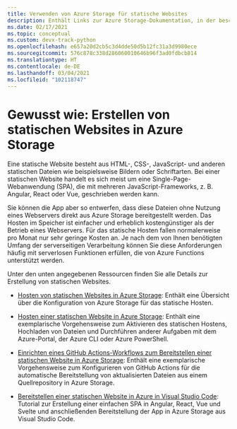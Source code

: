```yaml
---
title: Verwenden von Azure Storage für statische Websites
description: Enthält Links zur Azure Storage-Dokumentation, in der beschrieben ist, wie Sie Dateien in Speicher laden und diese dann direkt im Web bereitstellen.
ms.date: 02/17/2021
ms.topic: conceptual
ms.custom: devx-track-python
ms.openlocfilehash: e657a20d2cb5c3d4dde50d5b12fc31a3d9980ece
ms.sourcegitcommit: 576c878c338d286060010646b96f3ad0fdbcb814
ms.translationtype: HT
ms.contentlocale: de-DE
ms.lasthandoff: 03/04/2021
ms.locfileid: "102118747"
---
```

# <a name="how-to-create-static-websites-on-azure-storage"></a>Gewusst wie: Erstellen von statischen Websites in Azure Storage

Eine statische Website besteht aus HTML-, CSS-, JavaScript- und anderen statischen Dateien wie beispielsweise Bildern oder Schriftarten. Bei einer statischen Website handelt es sich meist um eine Single-Page-Webanwendung (SPA), die mit mehreren JavaScript-Frameworks, z. B. Angular, React oder Vue, geschrieben werden kann.

Sie können die App aber so entwerfen, dass diese Dateien ohne Nutzung eines Webservers direkt aus Azure Storage bereitgestellt werden. Das Hosten im Speicher ist einfacher und erheblich kostengünstiger als der Betrieb eines Webservers. Für das statische Hosten fallen normalerweise pro Monat nur sehr geringe Kosten an. Je nach dem von Ihnen benötigten Umfang der serverseitigen Verarbeitung können Sie diese Anforderungen häufig mit serverlosen Funktionen erfüllen, die von Azure Functions unterstützt werden.

Unter den unten angegebenen Ressourcen finden Sie alle Details zur Erstellung von statischen Websites.

- [Hosten von statischen Websites in Azure Storage](/azure/storage/blobs/storage-blob-static-website): Enthält eine Übersicht über die Konfiguration von Azure Storage für das statische Hosten.

- [Hosten einer statischen Website in Azure Storage](/azure/storage/blobs/storage-blob-static-website-how-to?tabs=azure-cli): Enthält eine exemplarische Vorgehensweise zum Aktivieren des statischen Hostens, Hochladen von Dateien und Durchführen anderer Aufgaben mit dem Azure-Portal, der Azure CLI oder Azure PowerShell.

- [Einrichten eines GitHub Actions-Workflows zum Bereitstellen einer statischen Website in Azure Storage](/azure/storage/blobs/storage-blobs-static-site-github-actions): Enthält eine exemplarische Vorgehensweise zum Konfigurieren von GitHub Actions für die automatische Bereitstellung von aktualisierten Dateien aus einem Quellrepository in Azure Storage.

- [Bereitstellen einer statischen Website in Azure in Visual Studio Code](/azure/developer/javascript/tutorial/tutorial-vscode-static-website-node/tutorial-vscode-static-website-node-01): Tutorial zur Erstellung einer einfachen SPA in Angular, React, Vue und Svelte und anschließenden Bereitstellung der App in Azure Storage aus Visual Studio Code.
